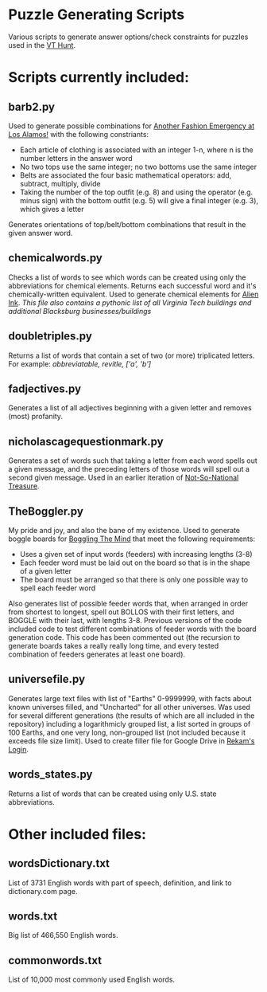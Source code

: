 # Puzzle Generating Scripts
Various scripts to generate answer options/check constraints for puzzles used in the [VT Hunt](https://www.vthunt.com/).

# Scripts currently included:
## barb2.py
Used to generate possible combinations for [Another Fashion Emergency at Los Alamos!](https://www.vthunt.com/past-hunts/march-2024/another-fashion-emergency) with the following constriants:
 - Each article of clothing is associated with an integer 1-n, where n is the number letters in the answer word
 - No two tops use the same integer; no two bottoms use the same integer
 - Belts are associated the four basic mathematical operators: add, subtract, multiply, divide
 - Taking the number of the top outfit (e.g. 8) and using the operator (e.g. minus sign) with the bottom outfit (e.g. 5) will give a final integer (e.g. 3), which gives a letter 

Generates orientations of top/belt/bottom combinations that result in the given answer word.

## chemicalwords.py
Checks a list of words to see which words can be created using only the abbreviations for chemical elements. Returns each successful word and it's chemically-written equivalent. Used to generate chemical elements for [Alien Ink](https://www.vthunt.com/past-hunts/haunt-2023/tattos).
*This file also contains a pythonic list of all Virginia Tech buildings and additional Blacksburg businesses/buildings*

## doubletriples.py
Returns a list of words that contain a set of two (or more) triplicated letters.
For example: *abbreviatable, revitle, ['a', 'b']*

## fadjectives.py
Generates a list of all adjectives beginning with a given letter and removes (most) profanity. 

## nicholascagequestionmark.py
Generates a set of words such that taking a letter from each word spells out a given message, and the preceding letters of those words will spell out a second given message. Used in an earlier iteration of [Not-So-National Treasure](https://www.vthunt.com/past-hunts/hunt-2024/treasure). 

## TheBoggler.py
My pride and joy, and also the bane of my existence. Used to generate boggle boards for [Boggling The Mind](https://www.vthunt.com/past-hunts/hunt-2024/boggle) that meet the following requirements:
- Uses a given set of input words (feeders) with increasing lengths (3-8)
- Each feeder word must be laid out on the board so that is in the shape of a given letter
- The board must be arranged so that there is only one possible way to spell each feeder word

Also generates list of possible feeder words that, when arranged in order from shortest to longest, spell out BOLLOS with their first letters, and BOGGLE with their last, with lengths 3-8. Previous versions of the code included code to test different combinations of feeder words with the board generation code. This code has been commented out (the recursion to generate boards takes a really really long time, and every tested combination of feeders generates at least one board).

## universefile.py
Generates large text files with list of "Earths" 0-9999999, with facts about known universes filled, and "Uncharted" for all other universes. Was used for several different generations (the results of which are all included in the repository) including a logarithmicly grouped list, a list sorted in groups of 100 Earths, and one very long, non-grouped list (not included because it exceeds file size limit). Used to create filler file for Google Drive in [Rekam's Login](https://www.vthunt.com/past-hunts/hunt-2023/rekams-login). 

## words_states.py
Returns a list of words that can be created using only U.S. state abbreviations.

# Other included files:
## wordsDictionary.txt
List of 3731 English words with part of speech, definition, and link to dictionary.com page.

## words.txt
Big list of 466,550 English words.

## commonwords.txt
List of 10,000 most commonly used English words.

